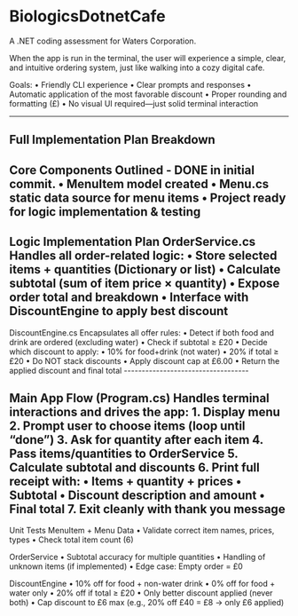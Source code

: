 # BiologicsDotnetCafe
 A .NET coding assessment for Waters Corporation.

When the app is run in the terminal, the user will experience a simple, clear, and intuitive ordering system, just like walking into a cozy digital cafe.





 Goals:
	•	Friendly CLI experience
	•	Clear prompts and responses
	•	Automatic application of the most favorable discount
	•	Proper rounding and formatting (£)
	•	No visual UI required—just solid terminal interaction

-----------------------------------
 
Full Implementation Plan Breakdown
-----------------------------------
Core Components Outlined - DONE in initial commit.
	•	MenuItem model created
	•	Menu.cs static data source for menu items
	•	Project ready for logic implementation & testing
-----------------------------------
Logic Implementation Plan
OrderService.cs
Handles all order-related logic:
	•	Store selected items + quantities (Dictionary or list)
	•	Calculate subtotal (sum of item price × quantity)
	•	Expose order total and breakdown
	•	Interface with DiscountEngine to apply best discount
-----------------------------------
DiscountEngine.cs
Encapsulates all offer rules:
	•	Detect if both food and drink are ordered (excluding water)
	•	Check if subtotal ≥ £20
	•	Decide which discount to apply:
	•	10% for food+drink (not water)
	•	20% if total ≥ £20
	•	Do NOT stack discounts
	•	Apply discount cap at £6.00
	•	Return the applied discount and final total
    -----------------------------------




Main App Flow (Program.cs)
Handles terminal interactions and drives the app:
	1.	Display menu
	2.	Prompt user to choose items (loop until “done”)
	3.	Ask for quantity after each item
	4.	Pass items/quantities to OrderService
	5.	Calculate subtotal and discounts
	6.	Print full receipt with:
	•	Items + quantity + prices
	•	Subtotal
	•	Discount description and amount
	•	Final total
	7.	Exit cleanly with thank you message
-----------------------------------
Unit Tests
MenuItem + Menu Data
	•	Validate correct item names, prices, types
	•	Check total item count (6)

OrderService
	•	Subtotal accuracy for multiple quantities
	•	Handling of unknown items (if implemented)
	•	Edge case: Empty order = £0

DiscountEngine
	•	10% off for food + non-water drink
	•	0% off for food + water only
	•	20% off if total ≥ £20
	•	Only better discount applied (never both)
	•	Cap discount to £6 max (e.g., 20% off £40 = £8 → only £6 applied)




